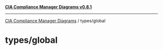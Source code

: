 [**CIA Compliance Manager Diagrams v0.8.1**](../../README.md)

***

[CIA Compliance Manager Diagrams](../../modules.md) / types/global

# types/global

